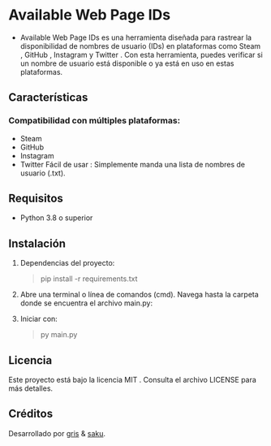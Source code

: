 # Available Web Page IDs

- Available Web Page IDs es una herramienta diseñada para rastrear la disponibilidad de nombres de usuario (IDs) en plataformas como Steam , GitHub , Instagram y Twitter . Con esta herramienta, puedes verificar si un nombre de usuario está disponible o ya está en uso en estas plataformas.

## Características

### Compatibilidad con múltiples plataformas:

- Steam
- GitHub
- Instagram
- Twitter
  Fácil de usar : Simplemente manda una lista de nombres de usuario (.txt).

## Requisitos

- Python 3.8 o superior

## Instalación

1. Dependencias del proyecto:

   > pip install -r requirements.txt

2. Abre una terminal o línea de comandos (cmd).
   Navega hasta la carpeta donde se encuentra el archivo main.py:

3. Iniciar con:
   > py main.py

## Licencia

Este proyecto está bajo la licencia MIT . Consulta el archivo LICENSE para más detalles.

## Créditos

Desarrollado por [gris](https://github.com/yakknae) & [saku](https://github.com/ripsaku).
